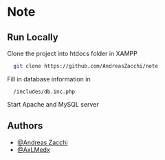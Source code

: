 # Note

## Run Locally
Clone the project into htdocs folder in XAMPP

```bash
  git clone https://github.com/AndreasZacchi/note
```
Fill in database information in
```
  /includes/db.inc.php
```

Start Apache and MySQL server

## Authors

- [@Andreas Zacchi](https://github.com/AndreasZacchi)
- [@AxLMedx](https://github.com/AxLMedx)
